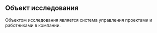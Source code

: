 ## Объект исследования
Объектом исследования является система управления проектами и работниками в компании. 